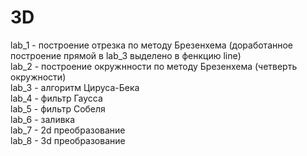 # 3D
lab_1 - построение отрезка по методу Брезенхема (доработанное построение прямой в lab_3 выделено в фенкцию line) </br>
lab_2 - построение окружнности по методу Брезенхема (четверть окружности) </br>
lab_3 - алгоритм Цируса-Бека </br>
lab_4 - фильтр Гаусса  </br>
lab_5 - фильтр Собеля </br>
lab_6 - заливка </br>
lab_7 - 2d преобразование </br>
lab_8 - 3d преобразование
